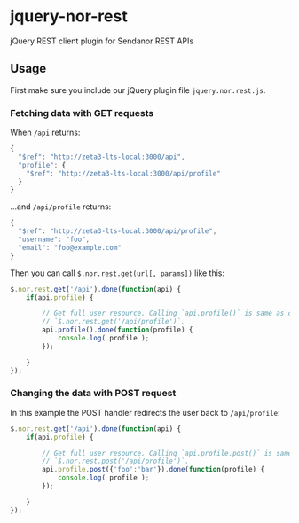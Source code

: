 jquery-nor-rest
===============

jQuery REST client plugin for Sendanor REST APIs


Usage
-----

First make sure you include our jQuery plugin file `jquery.nor.rest.js`.

### Fetching data with GET requests

When `/api` returns:

```javascript
{
  "$ref": "http://zeta3-lts-local:3000/api",
  "profile": {
    "$ref": "http://zeta3-lts-local:3000/api/profile"
  }
}
```

...and `/api/profile` returns:

```javascript
{
  "$ref": "http://zeta3-lts-local:3000/api/profile",
  "username": "foo",
  "email": "foo@example.com"
}
```

Then you can call `$.nor.rest.get(url[, params])` like this:

```javascript
$.nor.rest.get('/api').done(function(api) {
	if(api.profile) {

		// Get full user resource. Calling `api.profile()` is same as calling 
		// `$.nor.rest.get('/api/profile')`.
		api.profile().done(function(profile) {
			console.log( profile );
		});

	}
});
```

### Changing the data with POST request

In this example the POST handler redirects the user back to `/api/profile`:

```javascript
$.nor.rest.get('/api').done(function(api) {
	if(api.profile) {

		// Get full user resource. Calling `api.profile.post()` is same as calling 
		// `$.nor.rest.post('/api/profile')`.
		api.profile.post({'foo':'bar'}).done(function(profile) {
			console.log( profile );
		});

	}
});
```
